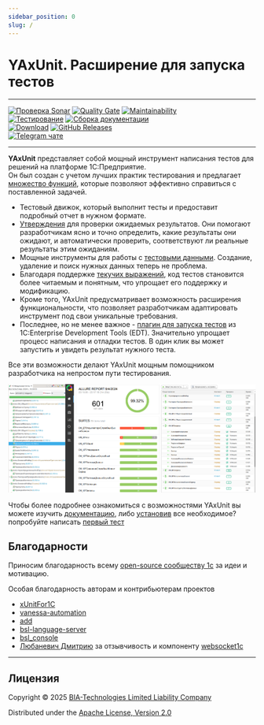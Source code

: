 ```yaml
---
sidebar_position: 0
slug: /
---
```


# YAxUnit. Расширение для запуска тестов

----

[![Проверка Sonar](https://github.com/bia-technologies/yaxunit/actions/workflows/sonar-qube-analysis.yml/badge.svg)](https://github.com/bia-technologies/yaxunit/actions/workflows/sonar-qube-analysis.yml)
[![Quality Gate](https://sonar.openbsl.ru/api/project_badges/measure?project=yaxunit&metric=alert_status)](https://sonar.openbsl.ru/dashboard?id=yaxunit)
[![Maintainability](https://sonar.openbsl.ru/api/project_badges/measure?project=yaxunit&metric=sqale_rating)](https://sonar.openbsl.ru/dashboard?id=yaxunit)  
[![Тестирование](https://github.com/bia-technologies/yaxunit/actions/workflows/perform-tests.yml/badge.svg)](https://github.com/bia-technologies/yaxunit/actions/workflows/perform-tests.yml)
[![Сборка документации](https://github.com/bia-technologies/yaxunit/actions/workflows/deploy-documentation.yml/badge.svg)](https://github.com/bia-technologies/yaxunit/actions/workflows/deploy-documentation.yml)  
[![Download](https://img.shields.io/github/release/bia-technologies/yaxunit.svg?label=download&style=flat)](https://github.com/bia-technologies/yaxunit/releases/latest)
[![GitHub Releases](https://img.shields.io/github/downloads/bia-technologies/yaxunit/latest/total?style=flat-square)](https://github.com/bia-technologies/yaxunit/releases)  
[![Telegram чате](images/telegram.svg)](https://t.me/BIAOpenTools/12)

----

**YAxUnit** представляет собой мощный инструмент написания тестов для решений на платформе 1С:Предприятие.  
Он был создан с учетом лучших практик тестирования и предлагает [множество функций](/docs/features/), которые позволяют эффективно справиться с поставленной задачей.

* Тестовый движок, который выполнит тесты и предоставит подробный отчет в нужном формате.
* [Утверждения](/docs/features/assertions/) для проверки ожидаемых результатов. Они помогают разработчикам ясно и точно определить, какие результаты они ожидают, и автоматически проверить, соответствуют ли реальные результаты этим ожиданиям.
* Мощные инструменты для работы с [тестовыми данными](/docs/features/test-data/). Создание, удаление и поиск нужных данных теперь не проблема.
* Благодаря поддержке [текучих выражений](/docs/getting-started/fluent-api), код тестов становится более читаемым и понятным, что упрощает его поддержку и модификацию.
* Кроме того, YAxUnit предусматривает возможность расширения функциональности, что позволяет разработчикам адаптировать инструмент под свои уникальные требования.
* Последнее, но не менее важное - [плагин для запуска тестов](/docs/getting-started/edt-plugin/) из 1С:Enterprise Development Tools (EDT). Значительно упрощает процесс написания и отладки тестов. В один клик вы может запустить и увидеть результат нужного теста.

Все эти возможности делают YAxUnit мощным помощником разработчика на непростом пути тестирования.

![Отчет о тестировании](images/reports.png)

Чтобы более подробнее ознакомиться с возможностями YAxUnit вы можете изучить [документацию](/docs/features), либо [установив](/docs/getting-started/install) все необходимое? попробуйте написать [первый тест](/docs/getting-started/first-test)

## Благодарности

Приносим благодарность всему [open-source сообществу 1с](https://github.com/topics/1c-enterprise) за идеи и мотивацию.

Особая благодарность авторам и контрибьютерам проектов

* [xUnitFor1C](https://github.com/xDrivenDevelopment/xUnitFor1C/graphs/contributors)
* [vanessa-automation](https://github.com/Pr-Mex/vanessa-automation/graphs/contributors)
* [add](https://github.com/vanessa-opensource/add/graphs/contributors)
* [bsl-language-server](https://github.com/1c-syntax/bsl-language-server)
* [bsl_console](https://github.com/salexdv/bsl_console)
* [Любаневич Дмитрию](https://github.com/dlyubanevich) за отзывчивость и компоненту [websocket1c](https://github.com/dlyubanevich/websocket1c)

---

## Лицензия

Copyright © 2025 [BIA-Technologies Limited Liability Company](http://bia-tech.ru/)

Distributed under the [Apache License, Version 2.0](http://www.apache.org/licenses/LICENSE-2.0.html)
